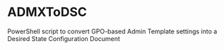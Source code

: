 # ADMXToDSC
PowerShell script to convert GPO-based Admin Template settings into a Desired State Configuration Document
